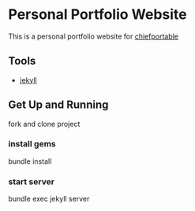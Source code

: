 # Personal Portfolio Website

This is a personal portfolio website for
[chiefportable](https://chiefportable.gitbub.io)

## Tools

- [jekyll](https://jekyllrb.com/)

## Get Up and Running

fork and clone project

### install gems

bundle install

### start server

bundle exec jekyll server
